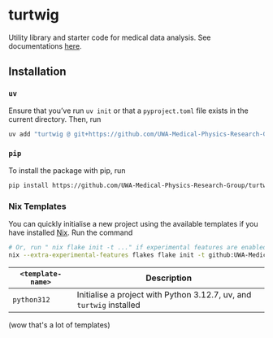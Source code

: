 # turtwig
Utility library and starter code for medical data analysis. See documentations [here](https://uwa-medical-physics-research-group.github.io/turtwig/).


## Installation

### `uv`
Ensure that you’ve run `uv init` or that a `pyproject.toml` file exists in the current directory. Then, run

```bash
uv add "turtwig @ git+https://github.com/UWA-Medical-Physics-Research-Group/turtwig/releases/latest/download/turtwig-0.1.0-py3-none-any.whl"
```

### `pip`
To install the package with pip, run

```bash
pip install https://github.com/UWA-Medical-Physics-Research-Group/turtwig/releases/latest/download/turtwig-0.1.0-py3-none-any.whl
```


### Nix Templates
You can quickly initialise a new project using the available templates if you have installed [Nix](https://nixos.org/). Run the command

```bash
# Or, run " nix flake init -t ..." if experimental features are enabled already
nix --extra-experimental-features flakes flake init -t github:UWA-Medical-Physics-Research-Group/turtwig#<template-name>
```

| `<template-name>` | Description |
| --- | --- |
| `python312` | Initialise a project with Python 3.12.7, uv, and `turtwig` installed |

(wow that's a lot of templates)
